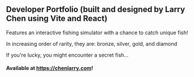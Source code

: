 ## Developer Portfolio (built and designed by Larry Chen using Vite and React)

Features an interactive fishing simulator with a chance to catch unique fish!

In increasing order of rarity, they are: bronze, silver, gold, and diamond

If you're lucky, you might encounter a secret fish...


#### Available at https://chenlarry.com!
